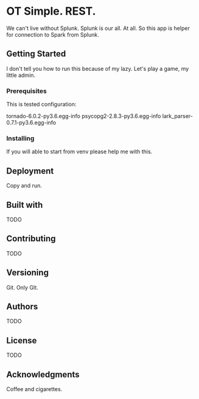# OT Simple. REST.

We can't live without Splunk. Splunk is our all. At all. So this app is helper for connection to Spark from Splunk.

## Getting Started

I don't tell you how to run this because of my lazy. Let's play a game, my little admin.

### Prerequisites

This  is tested configuration:

tornado-6.0.2-py3.6.egg-info
psycopg2-2.8.3-py3.6.egg-info
lark_parser-0.7.1-py3.6.egg-info

### Installing

If you will able to start from venv please help me with this.

## Deployment

Copy and run.

## Built with

TODO

## Contributing

TODO

## Versioning

Git. Only GIt.

## Authors

TODO

## License

TODO

## Acknowledgments

Coffee and cigarettes.


